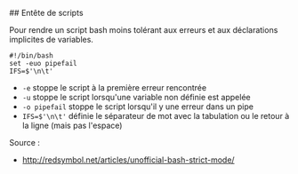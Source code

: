 ## Entête de scripts

Pour rendre un script bash moins tolérant aux erreurs et aux déclarations implicites de variables.

    #!/bin/bash
    set -euo pipefail
    IFS=$'\n\t' 

* `-e` stoppe le script à la première erreur rencontrée
* `-u` stoppe le script lorsqu'une variable non définie est appelée
* `-o pipefail` stoppe le script lorsqu'il y une erreur dans un pipe
* `IFS=$'\n\t'` définie le séparateur de mot avec la tabulation ou le retour à la ligne (mais pas l'espace)

Source : 

* http://redsymbol.net/articles/unofficial-bash-strict-mode/


